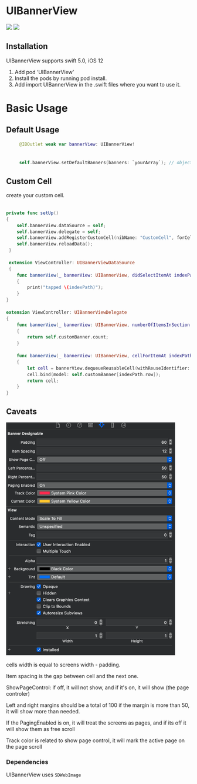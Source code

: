 # UIBannerView

[![](Resources/defaultcell.gif)](defaultcell.gif)
[![](Resources/customcell.gif)](customcell.gif)

## Installation

UIBannerView supports swift 5.0, iOS 12

1. Add pod ‘UIBannerView’
2. Install the pods by running pod install.
3. Add import UIBannerView in the .swift files where you want to use it.

# Basic Usage

## Default Usage

```swift
     @IBOutlet weak var bannerView: UIBannerView!
     
     
     self.bannerView.setDefaultBanners(banners: `yourArray`); // object of array has to conform IBannerModel protocol
```

## Custom Cell 

create your custom cell. 

```swift

private func setUp()
{
    self.bannerView.dataSource = self;
    self.bannerView.delegate = self;
    self.bannerView.addRegisterCustomCell(nibName: "CustomCell", forCellWithReuseIdentifier: "CustomCell");
    self.bannerView.reloadData();
 }
     
 extension ViewController: UIBannerViewDataSource
 {
    func bannerView(_ bannerView: UIBannerView, didSelectItemAt indexPath: IndexPath)
    {
        print("tapped \(indexPath)");
    }
}

extension ViewController: UIBannerViewDelegate
{
    func bannerView(_ bannerView: UIBannerView, numberOfItemsInSection section: Int) -> Int
    {
        return self.customBanner.count;
    }
    
    func bannerView(_ bannerView: UIBannerView, cellForItemAt indexPath: IndexPath) -> UICollectionViewCell
    {
        let cell = bannerView.dequeueReusableCell(withReuseIdentifier: "CustomCell", for: indexPath) as! CustomCell;
        cell.bind(model: self.customBanner[indexPath.row]);
        return cell;
    }
}
```

## Caveats

[![](Resources/ss.png)](ss.png)

cells width is equal to screens width - padding.

Item spacing is the gap between cell and the next one.

ShowPageControl: if off, it will not show, and if it's on, it will show (the page controler)

Left and right margins should be a total of 100
if the margin is more than 50, it will show more than needed. 

If the PagingEnabled is on, it will treat the screens as pages, and if its off it will show them as free scroll

Track color is related to show page control, it will mark the active page on the page scroll 

### Dependencies
 UIBannerView uses `SDWebImage`
